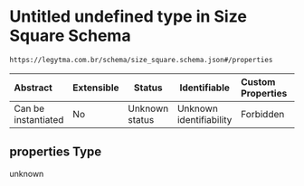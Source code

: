 # Untitled undefined type in Size Square Schema

```txt
https://legytma.com.br/schema/size_square.schema.json#/properties
```




| Abstract            | Extensible | Status         | Identifiable            | Custom Properties | Additional Properties | Access Restrictions | Defined In                                                                            |
| :------------------ | ---------- | -------------- | ----------------------- | :---------------- | --------------------- | ------------------- | ------------------------------------------------------------------------------------- |
| Can be instantiated | No         | Unknown status | Unknown identifiability | Forbidden         | Allowed               | none                | [size_square.schema.json\*](../schema/size_square.schema.json) |

## properties Type

unknown

